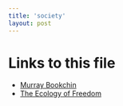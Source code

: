 ```yaml
---
title: 'society'
layout: post
---
```




# Links to this file

- [Murray Bookchin](/20201025010414-murray_bookchin)
- [The Ecology of Freedom](/20201025010827-the_ecology_of_freedom)
